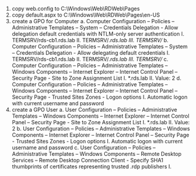 1. copy web.config to C:\Windows\Web\RDWeb\Pages
2. copy default.aspx to C:\Windows\Web\RDWeb\Pages\en-US
3. create a GPO for Computer
    a. Computer Configuration – Policies – Administrative Templates – System – Credentials Delegation - Allow delegation default credentials with NTLM-only server authentication
        I. TERMSRV/rds-cb1.rds.lab
        II. TERMSRV/*.rds.lab
        III. TERMSRV/*
    b. Computer Configuration – Policies – Administrative Templates – System – Credentials Delegation - Allow delegating default credentials
        I. TERMSRV/rds-cb1.rds.lab
        II. TERMSRV/*.rds.lab
        III. TERMSRV/*
    c. Computer Configuration – Policies – Administrative Templates – Windows Components – Internet Explorer – Internet Control Panel – Security Page - Site to Zone Assignment List
        I. *.rds.lab
        II. Value: 2
    d. Computer Configuration – Policies – Administrative Templates – Windows Components – Internet Explorer – Internet Control Panel – Security Page - Trusted Sites Zones  - Logon options
        I. Automatic logon with current username and password
4. create a GPO User
    a. User Configuration – Policies – Administrative Templates – Windows Components – Internet Explorer – Internet Control Panel – Security Page - Site to Zone Assignment List
        I. *.rds.lab
        II. Value: 2
    b. User Configuration – Policies – Administrative Templates – Windows Components – Internet Explorer – Internet Control Panel – Security Page - Trusted Sites Zones  - Logon options
        I. Automatic logon with current username and password
    c. User Configuration – Policies – Administrative Templates – Windows Components – Remote Desktop Services – Remote Desktop Connection Client - Specify SHA1 thumbprints of certificates representing trusted .rdp publishers
        I. <THUMBPRINT HERE>
    